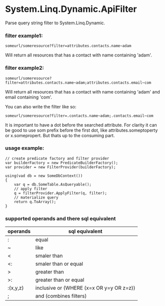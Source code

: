 # System.Linq.Dynamic.ApiFilter

Parse query string filter to System.Linq.Dynamic. 

### filter example1:
```
someurl/someresource?filter=attributes.contacts.name~adam
```
Will return all resources that has a contact with name containing 'adam'.

### filter example2:
```
someurl/someresource?filter=attributes.contacts.name~adam;attributes.contacts.email~com
```
Will return all resources that has a contact with name containing 'adam' and email containing 'com'.

You can also write the filter like so:
```
someurl/someresource?filter=.contacts.name~adam;.contacts.email~com
```
It is important to have a dot before the searched attribute. For clarity it can be good to use som prefix before the first dot, like attributes.someptoperty or x.somepropert. But thats up to the consuming part.

### usage example:
```
// create predicate factory and filter provider
var builderFactory = new PredicateBuilderFactory();
var provider = new FilterProvider(builderFactory);

using(vad db = new SomeDbContext())
{
    var q = db.SomeTable.AsQueryable();
    // apply filter
    q = filterProvider.ApplyFilter(q, filter);
    // materialize query
    return q.ToArray();
}

```

### supported operands and there sql equivalent
 operands | sql equivalent 
--- | ---|
 : | equal
 ~ | like
 < | smaler than
 <: | smaler than or equal
 \>  | greater than
 \>: | greater than or equal
 :(x,y,z) | inclusive or (WHERE (x=x OR y=y OR z=z))
 ; | and (combines filters)
